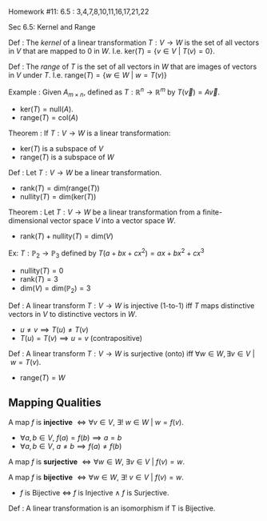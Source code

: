 Homework #11:
6.5 : 3,4,7,8,10,11,16,17,21,22


Sec 6.5: Kernel and Range

Def : The *kernel* of a linear transformation $T: V\rightarrow W$ is the set of all vectors in $V$ that are mapped to 0 in $W$. I.e. $\mathrm{ker}(T)=\left\{v\in V \ | \ T(v)=0\right\}$.

Def : The *range* of $T$ is the set of all vectors in $W$ that are images of vectors in $V$ under $T$.
I.e. $\mathrm{range}(T)=\left\{w\in W \ | \ w = T(v)\right\}$


Example : Given $A_{m\times n}$, defined as $T:\mathbb{R}^n\rightarrow\mathbb{R}^m$ by $T(\vec{v})=A\vec{v}$.
 - $\mathrm{ker}(T) = \mathrm{null}(A)$.
 - $\mathrm{range}(T)=\mathrm{col}(A)$


Theorem : If $T:V\rightarrow W$ is a linear transformation:
- $\mathrm{ker}(T)$ is a subspace of $V$
- $\mathrm{range}(T)$ is a subspace of $W$

Def : Let $T:V\rightarrow W$ be a linear transformation.
 - $\mathrm{rank}(T) = \mathrm{dim}(\mathrm{range}(T))$
 - $\mathrm{nullity}(T) = \mathrm{dim}(\mathrm{ker}(T))$

Theorem : Let $T:V\rightarrow W$ be a linear transformation from a finite-dimensional vector space $V$ into a vector space $W$.
 - $\mathrm{rank}(T) + \mathrm{nullity}(T) = \mathrm{dim}(V)$


Ex: $T:\mathbb{P}_2\rightarrow\mathbb{P}_3$ defined by $T(a+bx+cx^2)=ax+bx^2+cx^3$
 - $\mathrm{nullity}(T) = 0$
 - $\mathrm{rank}(T) = 3$
 - $\mathrm{dim}(V) = \mathrm{dim}(\mathbb{P}_2) = 3$

Def : A linear transform $T:V\rightarrow W$ is injective (1-to-1) iff $T$ maps distinctive vectors in $V$ to distinctive vectors in $W$.
 - $u\ne v \implies T(u)\ne T(v)$
 - $T(u)=T(v) \implies u=v$   (contrapositive)

Def : A linear transform $T:V\rightarrow W$ is surjective (onto) iff $\forall w\in W, \exists v\in V \ | \ w=T(v)$.
 - $\mathrm{range}(T)=W$



## Mapping Qualities

A map $f$ is **injective** $\iff \forall v\in V,\ \exists! \ w\in W \ | \ w=f(v)$.
 - $\forall a,b\in V,\ f(a)=f(b) \implies a=b$
 - $\forall a,b\in V,\ a\ne b \implies f(a)\ne f(b)$

A map $f$ is **surjective** $\iff \forall w\in W,\ \exists v\in V \ | \ f(v)=w$.

A map $f$ is **bijective** $\iff \forall w\in W,\ \exists!\ v\in V \ | \ f(v)=w$.
 - $f$ is Bijective  $\iff$ $f$ is Injective $\wedge$ $f$ is Surjective.





Def : A linear transformation is an isomorphism if T is Bijective.






